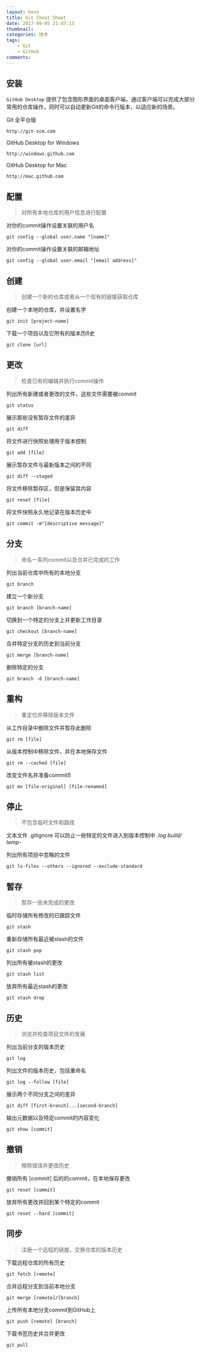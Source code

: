 ```yaml
---
layout: hexo
title: Git Cheat Sheet
date: 2017-09-05 21:47:13
thumbnail:
categories: 技术
tags:
    - Git
    - GitHub
comments:
---
```


安装
---

`GitHub Desktop` 提供了包含图形界面的桌面客户端，通过客户端可以完成大部分常用的仓库操作，同时可以自动更新Git的命令行版本，以适应新的场景。

Git 全平台版

    http://git-scm.com

GitHub Desktop for Windows

    http://windows.github.com

GitHub Desktop for Mac

    http://mac.github.com

配置
---

> 对所有本地仓库的用户信息进行配置

对你的commit操作设置关联的用户名

    git config --global user.name "[name]"

对你的commit操作设置关联的邮箱地址

    git config --global user.email "[email address]"

创建
---

> 创建一个新的仓库或者从一个现有的链接获取仓库

创建一个本地的仓库，并设置名字

    git init [project-name]

下载一个项目以及它所有的版本历ß史

    git clone [url]

更改
---

> 检查已有的编辑并执行commit操作

列出所有新建或者更改的文件，这些文件需要被commit

    git status

展示那些没有暂存文件的差异

    git diff

将文件进行快照处理用于版本控制

    git add [file]

展示暂存文件与最新版本之间的不同

    git diff --staged

将文件移除暂存区，但是保留其内容

    git reset [file]

将文件快照永久地记录在版本历史中

    git commit -m"[descriptive message]"

分支
---

> 命名一系列commit以及合并已完成的工作

列出当前仓库中所有的本地分支

    git branch

建立一个新分支

    git branch [branch-name]

切换到一个特定的分支上并更新工作目录

    git checkout [branch-name]

合并特定分支的历史到当前分支

    git merge [branch-name]

删除特定的分支

    git branch -d [branch-name]

重构
---

> 重定位并移除版本文件

从工作目录中删除文件并暂存此删除

    git rm [file]

从版本控制中移除文件，并在本地保存文件

    git rm --cached [file]

改变文件名并准备commitß

    git mv [file-original] [file-renamed]

停止
---

> 不包含临时文件和路径

文本文件 .gitignore 可以防止一些特定的文件进入到版本控制中
    *.log
    build/
    temp-*

列出所有项目中忽略的文件

    git ls-files --others --ignored --exclude-standard

暂存
---

> 暂存一些未完成的更改

临时存储所有修改的已跟踪文件

    git stash

重新存储所有最近被stash的文件

    git stash pop

列出所有被stash的更改

    git stash list

放弃所有最近stash的更改

    git stash drop

历史
---

> 浏览并检查项目文件的发展

列出当前分支的版本历史

    git log

列出文件的版本历史，包括重命名

    git log --follow [file]

展示两个不同分支之间的差异

    git diff [first-branch]...[second-branch]

输出元数据以及特定commit的内容变化

    git show [commit]

撤销
---

> 擦除错误并更改历史

撤销所有 [commit] 后的的commit，在本地保存更改

    git reset [commit]

放弃所有更改并回到某个特定的commit

    git reset --hard [commit]

同步
---

> 注册一个远程的链接，交换仓库的版本历史

下载远程仓库的所有历史

    git fetch [remote]

合并远程分支到当前本地分支

    git merge [remote]/[branch]

上传所有本地分支commit到GitHub上

    git push [remote] [branch]

下载书签历史并合并更改

    git pull
